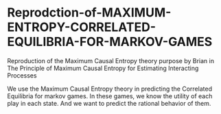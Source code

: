 # Reprodction-of-MAXIMUM-ENTROPY-CORRELATED-EQUILIBRIA-FOR-MARKOV-GAMES
Reproduction of the Maximum Causal Entropy theory purpose by Brian in The Principle of Maximum Causal Entropy for Estimating Interacting Processes

We use the Maximum Causal Entropy theory in predicting the Correlated Equilibria for markov games. In these games, we know the utility of each play in each state. And we want to predict the rational behavior of them.
